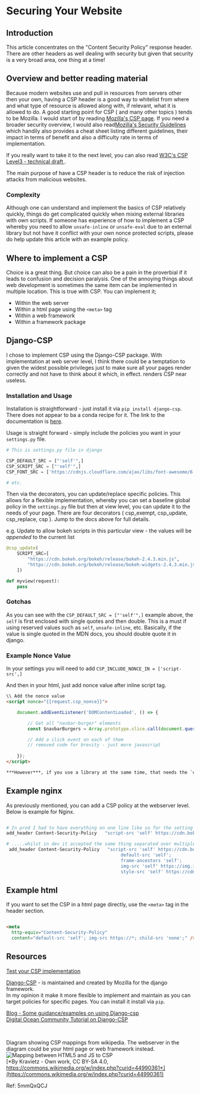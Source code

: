 # Securing Your Website

## Introduction

This article concentrates on the "Content Security Policy" response header.  There are other headers as well dealing with security but given that security is a very broad area, one thing at a time!

## Overview and better reading material
Because modern websites use and pull in resources from servers other then your own, having a CSP header is a good way to whitelist from where and what type of resource is allowed along with, if relevant, what it is allowed to do.  A good starting point for CSP ( and many other topics ) tends to be Mozilla.  I would start of by reading [Mozilla's CSP page](https://developer.mozilla.org/en-US/docs/Web/HTTP/CSP).  If you need a broader security overview, I would also read[Mozilla's Security Guidelines](https://infosec.mozilla.org/guidelines/web_security.html) which handily also provides a cheat sheet listing different guidelines, their impact in terms of benefit and also a difficulty rate in terms of implementation.

If you really want to take it to the next level, you can also read [W3C's CSP Level3 - technical draft ](https://www.w3.org/TR/CSP3/).  

The main purpose of have a CSP header is to reduce the risk of injection attacks from malicious websites.

### Complexity

Although one can understand and implement the basics of CSP relatively quickly, things do get complicated quickly when mixing external libraries with own scripts.  If someone has experience of how to implement a CSP whereby you need to allow `unsafe-inline` or `unsafe-eval` due to an external library but not have it conflict with your own nonce protected scripts, please do help update this article with an example policy.  

## Where to implement a CSP

Choice is a great thing.  But choice can also be a pain in the proverbial if it leads to confusion and decision paralysis.  One of the annoying things about web development is sometimes the same item can be implemented in multiple location.  This is true with CSP.  You can implement it;

* Within the web server
* Within a html page using the `<meta>` tag
* Within a web framework
* Within a framework package

## Django-CSP

I chose to implement CSP using the Django-CSP package.  With implementation at web server level, I think there could be a temptation to given the widest possible privileges just to make sure all your pages render correctly and not have to think about it which, in effect. renders CSP near useless.  

### Installation and Usage

Installation is straightforward - just install it via `pip install django-csp`.  There does not appear to ba a conda recipe for it.  The link to the documentation is [here](https://django-csp-test.readthedocs.io/en/latest/index.html).

Usage is straight forward - simply include the policies you want in your `settings.py` file.

```python
# This is settings.py file in django

CSP_DEFAULT_SRC = ["'self'",]
CSP_SCRIPT_SRC = ["'self'",] 
CSP_FONT_SRC = ['https://cdnjs.cloudflare.com/ajax/libs/font-awesome/6.0.0/webfonts/']

# etc.
```

Then via the decorators, you can update/replace specific policies.  This allows for a flexible implementation, whereby you can set a baseline global policy in the `settings.py` file but then at view level, you can update it to the needs of your page.  There are four decorators ( csp_exempt, csp_update, csp_replace, csp ).  Jump to the docs above for full details.


e.g.  Update to allow bokeh scripts in this particular view - the values will be *appended* to the current list

```python
@csp_update(
    SCRIPT_SRC=[
        "https://cdn.bokeh.org/bokeh/release/bokeh-2.4.3.min.js",
        "https://cdn.bokeh.org/bokeh/release/bokeh-widgets-2.4.3.min.js",
    ])

def myview(request):
    pass

```

### Gotchas

As you can see with the `CSP_DEFAULT_SRC = ["'self'",]` example above, the `self` is first enclosed with single quotes and then double.  This is a must if using reserved values such as `self`, `unsafe-inline`, etc.  Basically, if the value is single quoted in the MDN docs, you should double quote it in django.


### Example Nonce Value

In your settings you will need to add `CSP_INCLUDE_NONCE_IN = ['script-src',]`

And then in your html, just add nonce value after inline script tag.

```html
\\ Add the nonce value
<script nonce="{{request.csp_nonce}}">

    document.addEventListener('DOMContentLoaded', () => {

        // Get all "navbar-burger" elements
        const $navbarBurgers = Array.prototype.slice.call(document.querySelectorAll('.navbar-burger'), 0);

        // Add a click event on each of them
        // removed code for brevity - just more javascript
        
    });
</script>

***However***, if you use a library at the same time, that needs the `unsafe-inline` to function, then you cannot have an inline script with a nonce value at the same time. 

```

## Example nginx

As previously mentioned, you can add a CSP policy at the webserver level.  Below is example for Nginx.

```bash

# In prod I had to have everything on one line like so for the setting to work.......
add_header Content-Security-Policy   "script-src 'self' https://cdn.bokeh.org/bokeh/release/bokeh-2.4.3.min.js 'unsafe-inline' 'unsafe-eval' https://cdn.bokeh.org/bokeh/release/bokeh-widgets-2.4.3.min.js  https://cdn.bokeh.org/bokeh/release/bokeh-tables-2.4.3.min.js https://cdn.bokeh.org/bokeh/release/bokeh-gl-2.4.3.min.js https://cdn.bokeh.org/bokeh/release/bokeh-mathjax-2.4.3.min.js; default-src 'self'; frame-ancestors 'self';  img-src 'self' https://img.icons8.com/color/48/000000/linux--v2.png data:; style-src 'self' https://cdn.jsdelivr.net/npm/bulma@0.9.3/css/bulma.min.css 'unsafe-inline';" always;

# .....whilst in dev it accepted the same thing separated over multiple lines
 add_header Content-Security-Policy   "script-src 'self' https://cdn.bokeh.org/bokeh/release/bokeh-2.4.3.min.js 'unsafe-inline' 'unsafe-eval' https://cdn.bokeh.org/bokeh/release/bokeh-widgets-2.4.3.min.js  https://cdn.bokeh.org/bokeh/release/bokeh-tables-2.4.3.min.js https://cdn.bokeh.org/bokeh/release/bokeh-gl-2.4.3.min.js https://cdn.bokeh.org/bokeh/release/bokeh-mathjax-2.4.3.min.js;
                                           default-src 'self';
                                           frame-ancestors 'self';
                                           img-src 'self' https://img.icons8.com/color/48/000000/linux--v2.png data:;
                                           style-src 'self' https://cdn.jsdelivr.net/npm/bulma@0.9.3/css/bulma.min.css 'unsafe-inline'";

```

## Example html

If you want to set the CSP in a  html page directly, use the `<meta>` tag in the header section.

```html

<meta
  http-equiv="Content-Security-Policy"
  content="default-src 'self'; img-src https://*; child-src 'none';" />


```


## Resources

[Test your CSP implementation](https://csp-evaluator.withgoogle.com/)

[Django-CSP](https://github.com/mozilla/django-csp) - is maintained and created by Mozilla for the django framework.  
In my opinion it make it more flexible to implement and maintain as you can target policies for specific pages.  You can install it install via `pip`.

[Blog - Some guidance/examples on using Django-csp](https://www.laac.dev/blog/content-security-policy-using-django/)  
[Digital Ocean Community Tutorial on Django-CSP](https://www.digitalocean.com/community/tutorials/how-to-secure-your-django-application-with-a-content-security-policy)

</br>  
  
Diagram showing CSP mappings from wikipedia.  The webserver in the diagram could be your html page or web framework instead.  
![Mapping between HTML5 and JS to CSP](../../Astatic/mdp/django/images/5mmQxQCJ_CSP3_diagram.png)  
[*By Kravietz - Own work, CC BY-SA 4.0, https://commons.wikimedia.org/w/index.php?curid=44990361*](https://commons.wikimedia.org/w/index.php?curid=44990361)


Ref: 5mmQxQCJ
